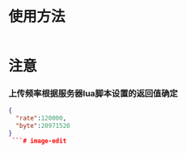 # 使用方法
```javascipt
```
# 注意
### 上传频率根据服务器lua脚本设置的返回值确定
```json
{
  "rate":120000,
  "byte":20971520
}
 ```# image-edit
